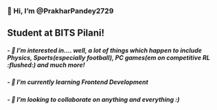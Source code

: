 <html>
<h3>👋 Hi, I’m @PrakharPandey2729</h3>
<h2>Student at BITS Pilani!</h2>

<h5>- 👀 I’m interested in.... well, a lot of things which happen to include Physics, Sports(especially football), PC games(em on competitive RL :flushed:) and much more!</h5>
<h5>- 🌱 I’m currently learning Frontend Development</h5>
<h5>- 💞️ I’m looking to collaborate on anything and everything :)</h5>


<!---
<h3>Connect:</h3>
<a href = "https://www.instagram.com/p._.pandey/"><img class="insta" src="https://image.flaticon.com/icons/png/512/87/87390.png"></a>
- 📫 How to reach me ...
PrakharPandey2729/PrakharPandey2729 is a ✨ special ✨ repository because its `README.md` (this file) appears on your GitHub profile.
You can click the Preview link to take a look at your changes.
--->
</html>
